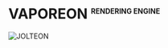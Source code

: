 # VAPOREON <sup style="font-size: .5em">RENDERING ENGINE</sup>

![JOLTEON](../../../docs/assets/images/vaporeon.webp)